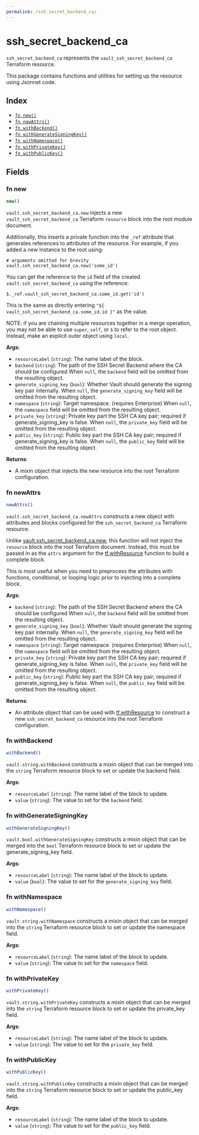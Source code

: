 ```yaml
---
permalink: /ssh_secret_backend_ca/
---
```


# ssh_secret_backend_ca

`ssh_secret_backend_ca` represents the `vault_ssh_secret_backend_ca` Terraform resource.



This package contains functions and utilities for setting up the resource using Jsonnet code.


## Index

* [`fn new()`](#fn-new)
* [`fn newAttrs()`](#fn-newattrs)
* [`fn withBackend()`](#fn-withbackend)
* [`fn withGenerateSigningKey()`](#fn-withgeneratesigningkey)
* [`fn withNamespace()`](#fn-withnamespace)
* [`fn withPrivateKey()`](#fn-withprivatekey)
* [`fn withPublicKey()`](#fn-withpublickey)

## Fields

### fn new

```ts
new()
```


`vault.ssh_secret_backend_ca.new` injects a new `vault_ssh_secret_backend_ca` Terraform `resource`
block into the root module document.

Additionally, this inserts a private function into the `_ref` attribute that generates references to attributes of the
resource. For example, if you added a new instance to the root using:

    # arguments omitted for brevity
    vault.ssh_secret_backend_ca.new('some_id')

You can get the reference to the `id` field of the created `vault.ssh_secret_backend_ca` using the reference:

    $._ref.vault_ssh_secret_backend_ca.some_id.get('id')

This is the same as directly entering `"${ vault_ssh_secret_backend_ca.some_id.id }"` as the value.

NOTE: if you are chaining multiple resources together in a merge operation, you may not be able to use `super`, `self`,
or `$` to refer to the root object. Instead, make an explicit outer object using `local`.

**Args**:
  - `resourceLabel` (`string`): The name label of the block.
  - `backend` (`string`): The path of the SSH Secret Backend where the CA should be configured When `null`, the `backend` field will be omitted from the resulting object.
  - `generate_signing_key` (`bool`): Whether Vault should generate the signing key pair internally. When `null`, the `generate_signing_key` field will be omitted from the resulting object.
  - `namespace` (`string`): Target namespace. (requires Enterprise) When `null`, the `namespace` field will be omitted from the resulting object.
  - `private_key` (`string`): Private key part the SSH CA key pair; required if generate_signing_key is false. When `null`, the `private_key` field will be omitted from the resulting object.
  - `public_key` (`string`): Public key part the SSH CA key pair; required if generate_signing_key is false. When `null`, the `public_key` field will be omitted from the resulting object.

**Returns**:
- A mixin object that injects the new resource into the root Terraform configuration.


### fn newAttrs

```ts
newAttrs()
```


`vault.ssh_secret_backend_ca.newAttrs` constructs a new object with attributes and blocks configured for the `ssh_secret_backend_ca`
Terraform resource.

Unlike [vault.ssh_secret_backend_ca.new](#fn-new), this function will not inject the `resource`
block into the root Terraform document. Instead, this must be passed in as the `attrs` argument for the
[tf.withResource](https://github.com/tf-libsonnet/core/tree/main/docs#fn-withresource) function to build a complete block.

This is most useful when you need to preprocess the attributes with functions, conditional, or looping logic prior to
injecting into a complete block.

**Args**:
  - `backend` (`string`): The path of the SSH Secret Backend where the CA should be configured When `null`, the `backend` field will be omitted from the resulting object.
  - `generate_signing_key` (`bool`): Whether Vault should generate the signing key pair internally. When `null`, the `generate_signing_key` field will be omitted from the resulting object.
  - `namespace` (`string`): Target namespace. (requires Enterprise) When `null`, the `namespace` field will be omitted from the resulting object.
  - `private_key` (`string`): Private key part the SSH CA key pair; required if generate_signing_key is false. When `null`, the `private_key` field will be omitted from the resulting object.
  - `public_key` (`string`): Public key part the SSH CA key pair; required if generate_signing_key is false. When `null`, the `public_key` field will be omitted from the resulting object.

**Returns**:
  - An attribute object that can be used with [tf.withResource](https://github.com/tf-libsonnet/core/tree/main/docs#fn-withresource) to construct a new `ssh_secret_backend_ca` resource into the root Terraform configuration.


### fn withBackend

```ts
withBackend()
```

`vault.string.withBackend` constructs a mixin object that can be merged into the `string`
Terraform resource block to set or update the backend field.



**Args**:
  - `resourceLabel` (`string`): The name label of the block to update.
  - `value` (`string`): The value to set for the `backend` field.


### fn withGenerateSigningKey

```ts
withGenerateSigningKey()
```

`vault.bool.withGenerateSigningKey` constructs a mixin object that can be merged into the `bool`
Terraform resource block to set or update the generate_signing_key field.



**Args**:
  - `resourceLabel` (`string`): The name label of the block to update.
  - `value` (`bool`): The value to set for the `generate_signing_key` field.


### fn withNamespace

```ts
withNamespace()
```

`vault.string.withNamespace` constructs a mixin object that can be merged into the `string`
Terraform resource block to set or update the namespace field.



**Args**:
  - `resourceLabel` (`string`): The name label of the block to update.
  - `value` (`string`): The value to set for the `namespace` field.


### fn withPrivateKey

```ts
withPrivateKey()
```

`vault.string.withPrivateKey` constructs a mixin object that can be merged into the `string`
Terraform resource block to set or update the private_key field.



**Args**:
  - `resourceLabel` (`string`): The name label of the block to update.
  - `value` (`string`): The value to set for the `private_key` field.


### fn withPublicKey

```ts
withPublicKey()
```

`vault.string.withPublicKey` constructs a mixin object that can be merged into the `string`
Terraform resource block to set or update the public_key field.



**Args**:
  - `resourceLabel` (`string`): The name label of the block to update.
  - `value` (`string`): The value to set for the `public_key` field.
